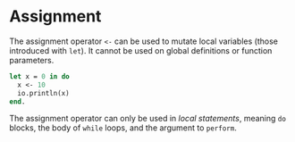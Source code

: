 # Assignment

The assignment operator `<-` can be used to mutate local variables (those
introduced with `let`). It cannot be used on global definitions or function
parameters.

```ocaml
let x = 0 in do
  x <- 10
  io.println(x)
end.
```

The assignment operator can only be used in _local statements_, meaning `do`
blocks, the body of `while` loops, and the argument to `perform`.
